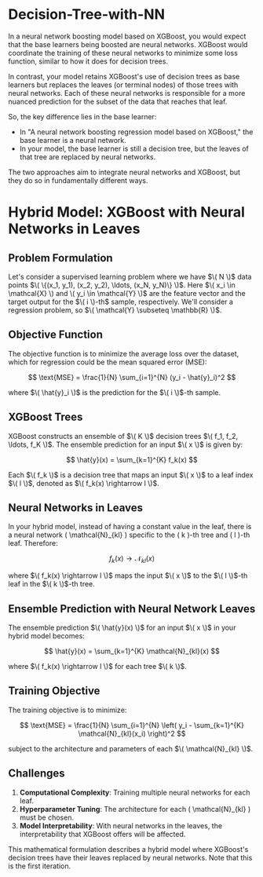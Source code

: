 # Decision-Tree-with-NN

In a neural network boosting model based on XGBoost, you would expect that the base learners being boosted are neural networks. XGBoost would coordinate the training of these neural networks to minimize some loss function, similar to how it does for decision trees.

In contrast, your model retains XGBoost's use of decision trees as base learners but replaces the leaves (or terminal nodes) of those trees with neural networks. Each of these neural networks is responsible for a more nuanced prediction for the subset of the data that reaches that leaf.

So, the key difference lies in the base learner:

- In "A neural network boosting regression model based on XGBoost," the base learner is a neural network.
- In your model, the base learner is still a decision tree, but the leaves of that tree are replaced by neural networks.

The two approaches aim to integrate neural networks and XGBoost, but they do so in fundamentally different ways.

# Hybrid Model: XGBoost with Neural Networks in Leaves

## Problem Formulation

Let's consider a supervised learning problem where we have $\( N \)$ data points $\( \{(x_1, y_1), (x_2, y_2), \ldots, (x_N, y_N)\} \)$. Here $\( x_i \in \mathcal{X} \) and \( y_i \in \mathcal{Y} \)$ are the feature vector and the target output for the $\( i \)-th$ sample, respectively. We'll consider a regression problem, so $\( \mathcal{Y} \subseteq \mathbb{R} \)$.

## Objective Function

The objective function is to minimize the average loss over the dataset, which for regression could be the mean squared error (MSE):

$$
\text{MSE} = \frac{1}{N} \sum_{i=1}^{N} (y_i - \hat{y}_i)^2
$$

where $\( \hat{y}_i \)$ is the prediction for the $\( i \)$-th sample.

## XGBoost Trees

XGBoost constructs an ensemble of $\( K \)$ decision trees $\( f_1, f_2, \ldots, f_K \)$. The ensemble prediction for an input $\( x \)$ is given by:

$$
\hat{y}(x) = \sum_{k=1}^{K} f_k(x)
$$

Each $\( f_k \)$ is a decision tree that maps an input $\( x \)$ to a leaf index $\( l \)$, denoted as $\( f_k(x) \rightarrow l \)$.

## Neural Networks in Leaves

In your hybrid model, instead of having a constant value in the leaf, there is a neural network \( \mathcal{N}_{kl} \) specific to the \( k \)-th tree and \( l \)-th leaf. Therefore:

$$
f_k(x) \rightarrow \mathcal{N}_{kl}(x)
$$

where $\( f_k(x) \rightarrow l \)$ maps the input $\( x \)$ to the $\( l \)$-th leaf in the $\( k \)$-th tree.

## Ensemble Prediction with Neural Network Leaves

The ensemble prediction $\( \hat{y}(x) \)$ for an input $\( x \)$ in your hybrid model becomes:

$$
\hat{y}(x) = \sum_{k=1}^{K} \mathcal{N}_{kl}(x)
$$

where $\( f_k(x) \rightarrow l \)$ for each tree $\( k \)$.

## Training Objective

The training objective is to minimize:

$$
\text{MSE} = \frac{1}{N} \sum_{i=1}^{N} \left( y_i - \sum_{k=1}^{K} \mathcal{N}_{kl}(x_i) \right)^2
$$

subject to the architecture and parameters of each $\( \mathcal{N}_{kl} \)$.

## Challenges

1. **Computational Complexity**: Training multiple neural networks for each leaf.
2. **Hyperparameter Tuning**: The architecture for each \( \mathcal{N}_{kl} \) must be chosen.
3. **Model Interpretability**: With neural networks in the leaves, the interpretability that XGBoost offers will be affected.

This mathematical formulation describes a hybrid model where XGBoost's decision trees have their leaves replaced by neural networks. Note that this is the first iteration.
